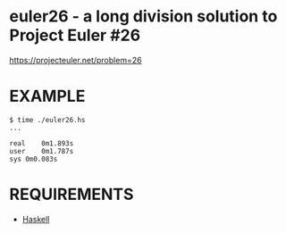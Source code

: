 # euler26 - a long division solution to Project Euler #26

https://projecteuler.net/problem=26

# EXAMPLE

```
$ time ./euler26.hs
...

real	0m1.893s
user	0m1.787s
sys	0m0.083s
```

# REQUIREMENTS

* [Haskell](https://www.haskell.org/)
